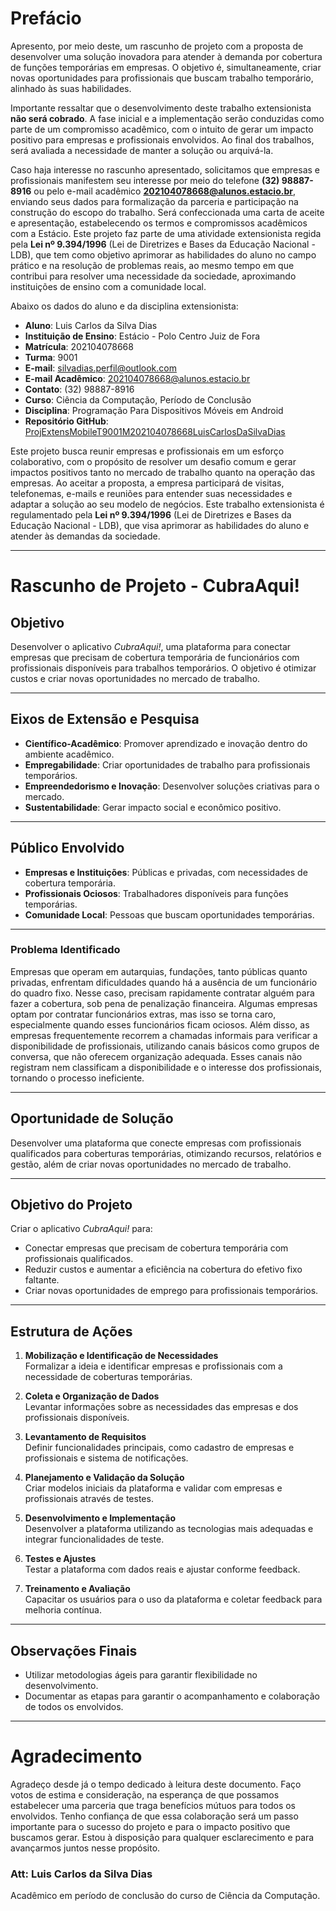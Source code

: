 # Prefácio

Apresento, por meio deste, um rascunho de projeto com a proposta de desenvolver uma solução inovadora para atender à demanda por cobertura de funções temporárias em empresas. O objetivo é, simultaneamente, criar novas oportunidades para profissionais que buscam trabalho temporário, alinhado às suas habilidades.

Importante ressaltar que o desenvolvimento deste trabalho extensionista **não será cobrado**. A fase inicial e a implementação serão conduzidas como parte de um compromisso acadêmico, com o intuito de gerar um impacto positivo para empresas e profissionais envolvidos. Ao final dos trabalhos, será avaliada a necessidade de manter a solução ou arquivá-la.

Caso haja interesse no rascunho apresentado, solicitamos que empresas e profissionais manifestem seu interesse por meio do telefone **(32) 98887-8916** ou pelo e-mail acadêmico **202104078668@alunos.estacio.br**, enviando seus dados para formalização da parceria e participação na construção do escopo do trabalho. Será confeccionada uma carta de aceite e apresentação, estabelecendo os termos e compromissos acadêmicos com a Estácio. Este projeto faz parte de uma atividade extensionista regida pela **Lei nº 9.394/1996** (Lei de Diretrizes e Bases da Educação Nacional - LDB), que tem como objetivo aprimorar as habilidades do aluno no campo prático e na resolução de problemas reais, ao mesmo tempo em que contribui para resolver uma necessidade da sociedade, aproximando instituições de ensino com a comunidade local.

Abaixo os dados do aluno e da disciplina extensionista:

- **Aluno**: Luis Carlos da Silva Dias  
- **Instituição de Ensino**: Estácio - Polo Centro Juiz de Fora  
- **Matrícula**: 202104078668  
- **Turma**: 9001  
- **E-mail**: silvadias.perfil@outlook.com  
- **E-mail Acadêmico**: 202104078668@alunos.estacio.br  
- **Contato**: (32) 98887-8916  
- **Curso**: Ciência da Computação, Período de Conclusão  
- **Disciplina**: Programação Para Dispositivos Móveis em Android  
- **Repositório GitHub**: [ProjExtensMobileT9001M202104078668LuisCarlosDaSilvaDias](https://github.com/ProjExtensMobileT9001M202104078668LuisCarlosDaSilvaDias)

Este projeto busca reunir empresas e profissionais em um esforço colaborativo, com o propósito de resolver um desafio comum e gerar impactos positivos tanto no mercado de trabalho quanto na operação das empresas. Ao aceitar a proposta, a empresa participará de visitas, telefonemas, e-mails e reuniões para entender suas necessidades e adaptar a solução ao seu modelo de negócios. Este trabalho extensionista é regulamentado pela **Lei nº 9.394/1996** (Lei de Diretrizes e Bases da Educação Nacional - LDB), que visa aprimorar as habilidades do aluno e atender às demandas da sociedade.

---

# Rascunho de Projeto - **CubraAqui!**

## **Objetivo**

Desenvolver o aplicativo *CubraAqui!*, uma plataforma para conectar empresas que precisam de cobertura temporária de funcionários com profissionais disponíveis para trabalhos temporários. O objetivo é otimizar custos e criar novas oportunidades no mercado de trabalho.

---

## **Eixos de Extensão e Pesquisa**

- **Científico-Acadêmico**: Promover aprendizado e inovação dentro do ambiente acadêmico.  
- **Empregabilidade**: Criar oportunidades de trabalho para profissionais temporários.  
- **Empreendedorismo e Inovação**: Desenvolver soluções criativas para o mercado.  
- **Sustentabilidade**: Gerar impacto social e econômico positivo.  

---

## **Público Envolvido**

- **Empresas e Instituições**: Públicas e privadas, com necessidades de cobertura temporária.  
- **Profissionais Ociosos**: Trabalhadores disponíveis para funções temporárias.  
- **Comunidade Local**: Pessoas que buscam oportunidades temporárias.  

---

### **Problema Identificado**

Empresas que operam em autarquias, fundações, tanto públicas quanto privadas, enfrentam dificuldades quando há a ausência de um funcionário do quadro fixo. Nesse caso, precisam rapidamente contratar alguém para fazer a cobertura, sob pena de penalização financeira. Algumas empresas optam por contratar funcionários extras, mas isso se torna caro, especialmente quando esses funcionários ficam ociosos. Além disso, as empresas frequentemente recorrem a chamadas informais para verificar a disponibilidade de profissionais, utilizando canais básicos como grupos de conversa, que não oferecem organização adequada. Esses canais não registram nem classificam a disponibilidade e o interesse dos profissionais, tornando o processo ineficiente.

---

## **Oportunidade de Solução**

Desenvolver uma plataforma que conecte empresas com profissionais qualificados para coberturas temporárias, otimizando recursos, relatórios e gestão, além de criar novas oportunidades no mercado de trabalho.

---

## **Objetivo do Projeto**

Criar o aplicativo *CubraAqui!* para:

- Conectar empresas que precisam de cobertura temporária com profissionais qualificados.  
- Reduzir custos e aumentar a eficiência na cobertura do efetivo fixo faltante.  
- Criar novas oportunidades de emprego para profissionais temporários.  

---

## **Estrutura de Ações**

1. **Mobilização e Identificação de Necessidades**  
   Formalizar a ideia e identificar empresas e profissionais com a necessidade de coberturas temporárias.  

2. **Coleta e Organização de Dados**  
   Levantar informações sobre as necessidades das empresas e dos profissionais disponíveis.  

3. **Levantamento de Requisitos**  
   Definir funcionalidades principais, como cadastro de empresas e profissionais e sistema de notificações.  

4. **Planejamento e Validação da Solução**  
   Criar modelos iniciais da plataforma e validar com empresas e profissionais através de testes.  

5. **Desenvolvimento e Implementação**  
   Desenvolver a plataforma utilizando as tecnologias mais adequadas e integrar funcionalidades de teste.  

6. **Testes e Ajustes**  
   Testar a plataforma com dados reais e ajustar conforme feedback.  

7. **Treinamento e Avaliação**  
   Capacitar os usuários para o uso da plataforma e coletar feedback para melhoria contínua.  

---

## **Observações Finais**

- Utilizar metodologias ágeis para garantir flexibilidade no desenvolvimento.  
- Documentar as etapas para garantir o acompanhamento e colaboração de todos os envolvidos.  

---

# Agradecimento

Agradeço desde já o tempo dedicado à leitura deste documento. Faço votos de estima e consideração, na esperança de que possamos estabelecer uma parceria que traga benefícios mútuos para todos os envolvidos. Tenho confiança de que essa colaboração será um passo importante para o sucesso do projeto e para o impacto positivo que buscamos gerar. Estou à disposição para qualquer esclarecimento e para avançarmos juntos nesse propósito.

### **Att:** Luis Carlos da Silva Dias  
Acadêmico em período de conclusão do curso de Ciência da Computação.
